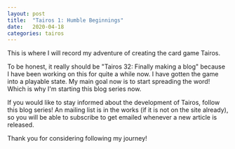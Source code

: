 ```yaml
---
layout: post
title:  "Tairos 1: Humble Beginnings"
date:   2020-04-18
categories: tairos
---
```


This is where I will record my adventure of creating the card game Tairos.

To be honest, it really should be "Tairos 32: Finally making a blog" because I have been working on this for quite a while now. I have gotten the game into a playable state. My main goal now is to start spreading the word! Which is why I'm starting this blog series now.

If you would like to stay informed about the development of Tairos, follow this blog series! An mailing list is in the works (if it is not on the site already), so you will be able to subscribe to get emailed whenever a new article is released.

Thank you for considering following my journey!
